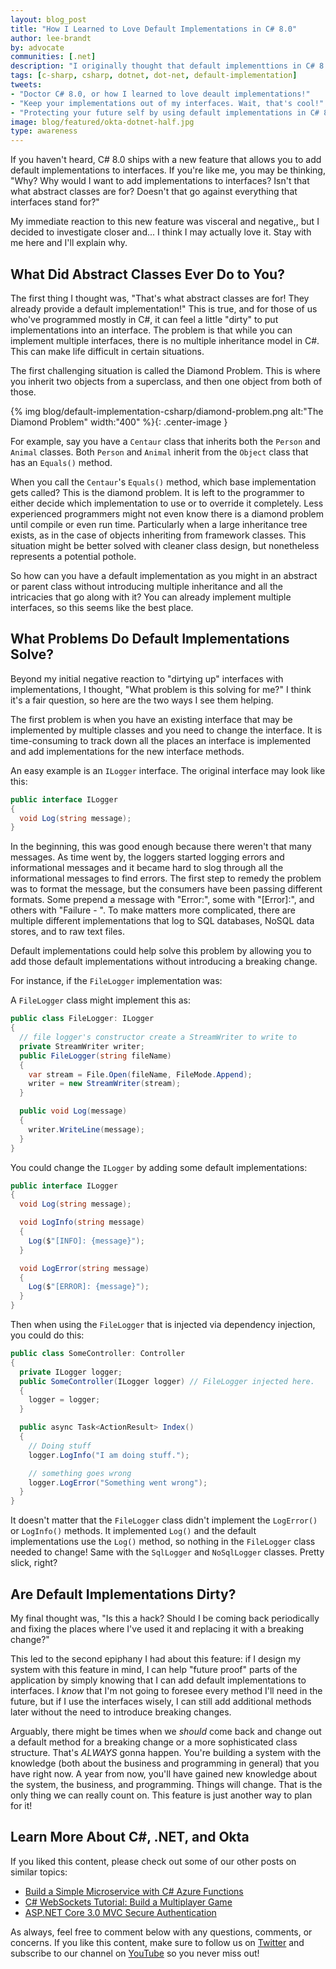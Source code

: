 ```yaml
---
layout: blog_post
title: "How I Learned to Love Default Implementations in C# 8.0"
author: lee-brandt
by: advocate
communities: [.net]
description: "I originally thought that default implementtions in C# 8.0 were a bad idea, but a little digging and I think I love them."
tags: [c-sharp, csharp, dotnet, dot-net, default-implementation]
tweets:
- "Doctor C# 8.0, or how I learned to love deault implementations!"
- "Keep your implementations out of my interfaces. Wait, that's cool!"
- "Protecting your future self by using default implementations in C# 8.0!"
image: blog/featured/okta-dotnet-half.jpg
type: awareness
---
```


If you haven't heard, C# 8.0 ships with a new feature that allows you to add default implementations to interfaces. If you're like me, you may be thinking, "Why? Why would I want to add implementations to interfaces? Isn't that what abstract classes are for? Doesn't that go against everything that interfaces stand for?"

My immediate reaction to this new feature was visceral and negative,, but I decided to investigate closer and... I think I may actually love it. Stay with me here and I'll explain why.

## What Did Abstract Classes Ever Do to You?

The first thing I thought was, "That's what abstract classes are for! They already provide a default implementation!" This is true, and for those of us who've programmed mostly in C#, it can feel a little "dirty" to put implementations into an interface. The problem is that while you can implement multiple interfaces, there is no multiple inheritance model in C#. This can make life difficult in certain situations.

The first challenging situation is called the Diamond Problem. This is where you inherit two objects from a superclass, and then one object from both of those.

{% img blog/default-implementation-csharp/diamond-problem.png alt:"The Diamond Problem" width:"400" %}{: .center-image }

For example, say you have a `Centaur` class that inherits both the `Person` and `Animal` classes. Both `Person` and `Animal` inherit from the `Object` class that has an `Equals()` method.

When you call the `Centaur`'s `Equals()` method, which base implementation gets called? This is the diamond problem. It is left to the programmer to either decide which implementation to use or to override it completely. Less experienced programmers might not even know there is a diamond problem until compile or even run time. Particularly when a large inheritance tree exists, as in the case of objects inheriting from framework classes. This situation might be better solved with cleaner class design, but nonetheless represents a potential pothole.

So how can you have a default implementation as you might in an abstract or parent class without introducing multiple inheritance and all the intricacies that go along with it? You can already implement multiple interfaces, so this seems like the best place.

## What Problems Do Default Implementations Solve?

Beyond my initial negative reaction to "dirtying up" interfaces with implementations, I thought, "What problem is this solving for me?" I think it's a fair question, so here are the two ways I see them helping.

The first problem is when you have an existing interface that may be implemented by multiple classes and you need to change the interface. It is time-consuming to track down all the places an interface is implemented and add implementations for the new interface methods.

An easy example is an `ILogger` interface. The original interface may look like this:

```cs
public interface ILogger
{
  void Log(string message);
}
```

In the beginning, this was good enough because there weren't that many messages. As time went by, the loggers started logging errors and informational messages and it became hard to slog through all the informational messages to find errors. The first step to remedy the problem was to format the message, but the consumers have been passing different formats. Some prepend a message with "Error:", some with "[Error]:", and others with "Failure - ". To make matters more complicated, there are multiple different implementations that log to SQL databases, NoSQL data stores, and to raw text files.

Default implementations could help solve this problem by allowing you to add those default implementations without introducing a breaking change.

For instance, if the `FileLogger` implementation was:

A `FileLogger` class might implement this as:

```cs
public class FileLogger: ILogger
{
  // file logger's constructor create a StreamWriter to write to
  private StreamWriter writer;
  public FileLogger(string fileName)
  {
    var stream = File.Open(fileName, FileMode.Append);
    writer = new StreamWriter(stream);
  }

  public void Log(message)
  {
    writer.WriteLine(message);
  }
}
```

You could change the `ILogger` by adding some default implementations:

```cs
public interface ILogger
{
  void Log(string message);

  void LogInfo(string message)
  {
    Log($"[INFO]: {message}");
  }

  void LogError(string message)
  {
    Log($"[ERROR]: {message}");
  }
}
```

Then when using the `FileLogger` that is injected via dependency injection, you could do this:

```cs
public class SomeController: Controller
{
  private ILogger logger;
  public SomeController(ILogger logger) // FileLogger injected here.
  {
    logger = logger;
  }

  public async Task<ActionResult> Index()
  {
    // Doing stuff
    logger.LogInfo("I am doing stuff.");

    // something goes wrong
    logger.LogError("Something went wrong");
  }
}
```

It doesn't matter that the `FileLogger` class didn't implement the `LogError()` or `LogInfo()` methods. It implemented `Log()` and the default implementations use the `Log()` method, so nothing in the `FileLogger` class needed to change! Same with the `SqlLogger` and `NoSqlLogger` classes. Pretty slick, right?

## Are Default Implementations Dirty?

My final thought was, "Is this a hack? Should I be coming back periodically and fixing the places where I've used it and replacing it with a breaking change?"

This led to the second epiphany I had about this feature: if I design my system with this feature in mind, I can help "future proof" parts of the application by simply knowing that I can add default implementations to interfaces. I _know_ that I'm not  going to foresee every method I'll need in the future, but if I use the interfaces wisely, I can still add additional methods later without the need to introduce breaking changes.

Arguably, there might be times when we _should_ come back and change out a default method for a breaking change or a more sophisticated class structure. That's _ALWAYS_ gonna happen. You're building a system with the knowledge (both about the business and programming in general) that you have right now. A year from now, you'll have gained new knowledge about the system, the business, and programming. Things will change. That is the only thing we can really count on. This feature is just another way to plan for it!

## Learn More About C#, .NET, and Okta

If you liked this content, please check out some of our other posts on similar topics:

- [Build a Simple Microservice with C# Azure Functions](/blog/2019/11/13/build-simple-microservice-csharp-azure-functions)
- [C# WebSockets Tutorial: Build a Multiplayer Game](/blog/2019/11/21/csharp-websockets-tutorial)
- [ASP.NET Core 3.0 MVC Secure Authentication](/blog/2019/11/15/aspnet-core-3-mvc-secure-authentication)

As always, feel free to comment below with any questions, comments, or concerns. If you like this content, make sure to follow us on [Twitter](https://www.twitter.com/oktadev) and subscribe to our channel on [YouTube](https://www.youtube.com/c/oktadev) so you never miss out!
